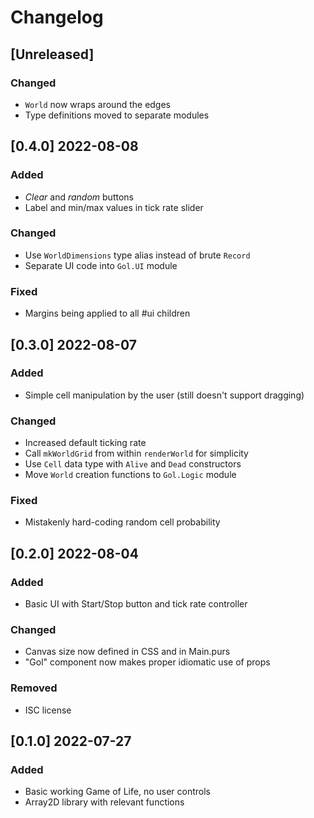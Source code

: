 # Changelog

## [Unreleased]

### Changed

- `World` now wraps around the edges
- Type definitions moved to separate modules

## [0.4.0] 2022-08-08

### Added

- _Clear_ and _random_ buttons
- Label and min/max values in tick rate slider

### Changed

- Use `WorldDimensions` type alias instead of brute `Record`
- Separate UI code into `Gol.UI` module

### Fixed

- Margins being applied to all #ui children

## [0.3.0] 2022-08-07

### Added

- Simple cell manipulation by the user (still doesn't support dragging)

### Changed

- Increased default ticking rate
- Call `mkWorldGrid` from within `renderWorld` for simplicity
- Use `Cell` data type with `Alive` and `Dead` constructors
- Move `World` creation functions to `Gol.Logic` module

### Fixed

- Mistakenly hard-coding random cell probability

## [0.2.0] 2022-08-04

### Added

- Basic UI with Start/Stop button and tick rate controller

### Changed

- Canvas size now defined in CSS and in Main.purs
- "Gol" component now makes proper idiomatic use of props

### Removed

- ISC license

## [0.1.0] 2022-07-27

### Added

- Basic working Game of Life, no user controls
- Array2D library with relevant functions
